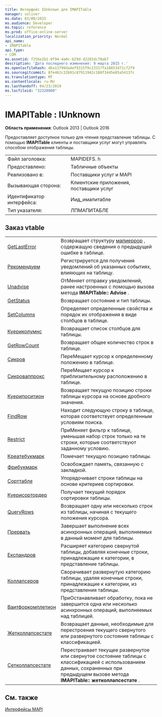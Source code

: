 ```yaml
---
title: Интерфейс IUnknown для IMAPITable
manager: soliver
ms.date: 03/09/2015
ms.audience: Developer
ms.topic: reference
ms.prod: office-online-server
localization_priority: Normal
api_name:
- IMAPITable
api_type:
- COM
ms.assetid: f25be2b1-0f94-4a0c-b29d-d2201dc70ab7
description: 'Дата последнего изменения: 9 марта 2015 г.'
ms.openlocfilehash: d6a13799da4ef9315f9c23317fa18853d71c72f9
ms.sourcegitcommit: 8fe462c32b91c87911942c188f3445e85a54137c
ms.translationtype: MT
ms.contentlocale: ru-RU
ms.lasthandoff: 04/23/2019
ms.locfileid: "32328800"
---
```

# <a name="imapitable--iunknown"></a>IMAPITable : IUnknown

  
  
**Область применения**: Outlook 2013 | Outlook 2016 
  
Предоставляет доступное только для чтения представление таблицы. С помощью **IMAPITable** клиенты и поставщики услуг могут управлять способом отображения таблицы. 
  
|||
|:-----|:-----|
|Файл заголовка:  <br/> |MAPIDEFS. h  <br/> |
|Предоставлено:  <br/> |Табличные объекты  <br/> |
|Реализовано в:  <br/> |Поставщики услуг и MAPI  <br/> |
|Вызывающая сторона:  <br/> |Клиентские приложения, поставщики услуг  <br/> |
|Идентификатор интерфейса:  <br/> |Иид_имапитабле  <br/> |
|Тип указателя:  <br/> |ЛПМАПИТАБЛЕ  <br/> |
   
## <a name="vtable-order"></a>Заказ vtable

|||
|:-----|:-----|
|[GetLastError](imapitable-getlasterror.md) <br/> |Возвращает структуру [мапиеррор](mapierror.md) , содержащую сведения о предыдущей ошибке в таблице.  <br/> |
|[Рекомендуем](imapitable-advise.md) <br/> |Регистрируется для получения уведомлений об указанных событиях, влияющих на таблицу.  <br/> |
|[Unadvise](imapitable-unadvise.md) <br/> |ОтМеняет отправку уведомлений, ранее настроенных с помощью вызова метода **IMAPITable:: Advise** .  <br/> |
|[GetStatus](imapitable-getstatus.md) <br/> |Возвращает состояние и тип таблицы.  <br/> |
|[SetColumns](imapitable-setcolumns.md) <br/> |Определяет определенные свойства и порядок их отображения в виде столбцов в таблице.  <br/> |
|[Куериколумнс](imapitable-querycolumns.md) <br/> |Возвращает список столбцов для таблицы.  <br/> |
|[GetRowCount](imapitable-getrowcount.md) <br/> |Возвращает общее количество строк в таблице.  <br/> |
|[Сикров](imapitable-seekrow.md) <br/> |ПереМещает курсор к определенному положению в таблице.  <br/> |
|[Сикроваппрокс](imapitable-seekrowapprox.md) <br/> |ПереМещает курсор к приблизительному расположению в таблице.  <br/> |
|[Куерипоситион](imapitable-queryposition.md) <br/> |Возвращает текущую позицию строки таблицы курсора на основе дробного значения.  <br/> |
|[FindRow](imapitable-findrow.md) <br/> |Находит следующую строку в таблице, которая соответствует определенным условиям поиска.  <br/> |
|[Restrict](imapitable-restrict.md) <br/> |ПриМеняет фильтр к таблице, уменьшая набор строк только на те строки, которые соответствуют заданному условию.  <br/> |
|[Креатебукмарк](imapitable-createbookmark.md) <br/> |Помечает текущую позицию таблицы.  <br/> |
|[Фрибукмарк](imapitable-freebookmark.md) <br/> |Освобождает память, связанную с закладкой.  <br/> |
|[Сорттабле](imapitable-sorttable.md) <br/> |Упорядочивает строки таблицы на основе критериев сортировки.  <br/> |
|[Куерисортордер](imapitable-querysortorder.md) <br/> |Получает текущий порядок сортировки таблицы.  <br/> |
|[QueryRows](imapitable-queryrows.md) <br/> |Возвращает одну или несколько строк из таблицы, начиная с текущего положения курсора.  <br/> |
|[Прервать](imapitable-abort.md) <br/> |Завершает выполнение всех асинхронных операций, выполняемых в данный момент для таблицы.  <br/> |
|[Експандров](imapitable-expandrow.md) <br/> |Расширяет категорию свернутой таблицы, добавляя конечные строки, принадлежащие к категории, в представление таблицы.  <br/> |
|[Коллапсеров](imapitable-collapserow.md) <br/> |Сворачивает развернутую категорию таблицы, удаляя конечные строки, принадлежащие к категории, из представления таблицы.  <br/> |
|[Ваитфоркомплетион](imapitable-waitforcompletion.md) <br/> |ПриОстанавливает обработку, пока не завершится одна или несколько асинхронных операций, выполняемых над таблицей.  <br/> |
|[Жетколлапсестате](imapitable-getcollapsestate.md) <br/> |Возвращает данные, необходимые для перестроения текущего свернутого или развернутого состояния таблицы с классификацией.  <br/> |
|[Сетколлапсестате](imapitable-setcollapsestate.md) <br/> |Перестраивает текущее развернутое или свернутое состояние таблицы с классификацией с использованием данных, сохраненных при предыдущем вызове метода **IMAPITable:: жетколлапсестате** .  <br/> |
   
## <a name="see-also"></a>См. также



[Интерфейсы MAPI](mapi-interfaces.md)

